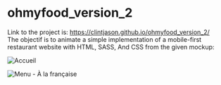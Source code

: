 # ohmyfood_version_2
Link to the project is: https://clintjason.github.io/ohmyfood_version_2/  
The objectif is to animate a simple implementation of a mobile-first restaurant website with HTML, SASS, And CSS from the given mockup:


![Accueil](https://user-images.githubusercontent.com/19359670/171726584-5ca80c0b-f6c3-4766-b0cd-1e195e9ee567.png)

![Menu - À la française](https://user-images.githubusercontent.com/19359670/171726601-874dce6f-d49e-419b-8e58-7cd5f31a809a.png)
